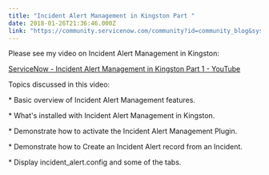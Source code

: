 ```yaml
---
title: "Incident Alert Management in Kingston Part "
date: 2018-01-26T21:36:46.000Z
link: "https://community.servicenow.com/community?id=community_blog&sys_id=e3ed222ddbd0dbc01dcaf3231f96193c"
---
```

<p>Please see my video on Incident Alert Management in Kingston:</p><p></p><p><a href="https://youtu.be/OrBhp2Uegl8" title="https://youtu.be/OrBhp2Uegl8">ServiceNow - Incident Alert Management in Kingston Part 1 - YouTube</a> </p><p></p><p>Topics discussed in this video:</p><p>* Basic overview of Incident Alert Management features.</p><p>* What's installed with Incident Alert Management in Kingston.</p><p>* Demonstrate how to activate the Incident Alert Management Plugin.</p><p>* Demonstrate how to Create an Incident Alert record from an Incident.</p><p>* Display incident_alert.config and some of the tabs.</p>